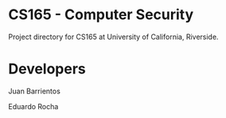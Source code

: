 # CS165 - Computer Security 

Project directory for CS165 at University of California, Riverside.

# Developers
Juan Barrientos

Eduardo Rocha
